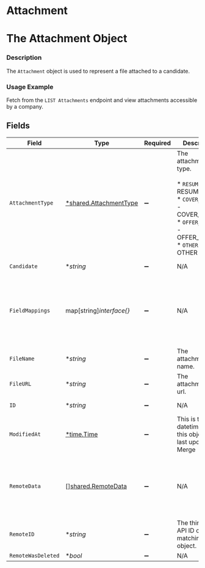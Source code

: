 # Attachment

# The Attachment Object
### Description
The `Attachment` object is used to represent a file attached to a candidate.
### Usage Example
Fetch from the `LIST Attachments` endpoint and view attachments accessible by a company.


## Fields

| Field                                                                                                                                    | Type                                                                                                                                     | Required                                                                                                                                 | Description                                                                                                                              | Example                                                                                                                                  |
| ---------------------------------------------------------------------------------------------------------------------------------------- | ---------------------------------------------------------------------------------------------------------------------------------------- | ---------------------------------------------------------------------------------------------------------------------------------------- | ---------------------------------------------------------------------------------------------------------------------------------------- | ---------------------------------------------------------------------------------------------------------------------------------------- |
| `AttachmentType`                                                                                                                         | [*shared.AttachmentType](../../../pkg/models/shared/attachmenttype.md)                                                                   | :heavy_minus_sign:                                                                                                                       | The attachment's type.<br/><br/>* `RESUME` - RESUME<br/>* `COVER_LETTER` - COVER_LETTER<br/>* `OFFER_LETTER` - OFFER_LETTER<br/>* `OTHER` - OTHER | RESUME                                                                                                                                   |
| `Candidate`                                                                                                                              | **string*                                                                                                                                | :heavy_minus_sign:                                                                                                                       | N/A                                                                                                                                      | 2872ba14-4084-492b-be96-e5eee6fc33ef                                                                                                     |
| `FieldMappings`                                                                                                                          | map[string]*interface{}*                                                                                                                 | :heavy_minus_sign:                                                                                                                       | N/A                                                                                                                                      | {<br/>"organization_defined_targets": {<br/>"custom_key": "custom_value"<br/>},<br/>"linked_account_defined_targets": {<br/>"custom_key": "custom_value"<br/>}<br/>} |
| `FileName`                                                                                                                               | **string*                                                                                                                                | :heavy_minus_sign:                                                                                                                       | The attachment's name.                                                                                                                   | Candidate Resume                                                                                                                         |
| `FileURL`                                                                                                                                | **string*                                                                                                                                | :heavy_minus_sign:                                                                                                                       | The attachment's url.                                                                                                                    | http://alturl.com/p749b                                                                                                                  |
| `ID`                                                                                                                                     | **string*                                                                                                                                | :heavy_minus_sign:                                                                                                                       | N/A                                                                                                                                      | c640b80b-fac9-409f-aa19-1f9221aec445                                                                                                     |
| `ModifiedAt`                                                                                                                             | [*time.Time](https://pkg.go.dev/time#Time)                                                                                               | :heavy_minus_sign:                                                                                                                       | This is the datetime that this object was last updated by Merge                                                                          | 2021-10-16T00:00:00Z                                                                                                                     |
| `RemoteData`                                                                                                                             | [][shared.RemoteData](../../../pkg/models/shared/remotedata.md)                                                                          | :heavy_minus_sign:                                                                                                                       | N/A                                                                                                                                      | [<br/>{<br/>"path": "/attachments",<br/>"data": [<br/>"Varies by platform"<br/>]<br/>}<br/>]                                             |
| `RemoteID`                                                                                                                               | **string*                                                                                                                                | :heavy_minus_sign:                                                                                                                       | The third-party API ID of the matching object.                                                                                           | 11167                                                                                                                                    |
| `RemoteWasDeleted`                                                                                                                       | **bool*                                                                                                                                  | :heavy_minus_sign:                                                                                                                       | N/A                                                                                                                                      |                                                                                                                                          |